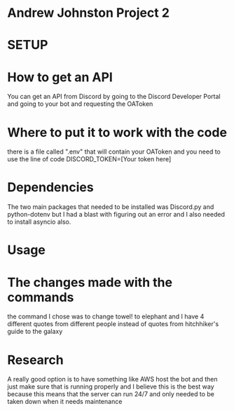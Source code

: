 # Andrew Johnston Project 2 

# SETUP

# How to get an API
You can get an API from Discord by going to the Discord Developer Portal and going to your bot and requesting the OAToken
# Where to put it to work with the code 
there is a file called ".env" that will contain your OAToken and you need to use the line of code DISCORD_TOKEN=[Your token here]
# Dependencies
The two main packages that needed to be installed was Discord.py and python-dotenv but I had a blast with figuring out an error and I also needed to install asyncio also.

# Usage 

# The changes made with the commands
the command I chose was to change towel! to elephant and I have 4 different quotes from different people instead of quotes from hitchhiker's guide to the galaxy

# Research
A really good option is to have something like AWS host the bot and then just make sure that is running properly and I believe this is the best way because this means that the server can run 24/7 and only needed to be taken down when it needs maintenance 
